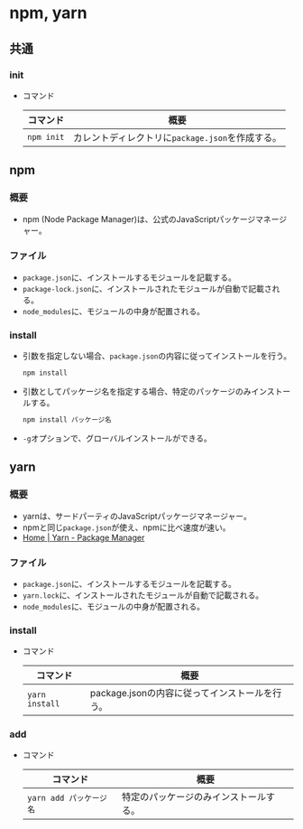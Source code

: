 # npm, yarn

## 共通

### init

- コマンド

  |コマンド|概要|
  |---|---|
  |`npm init`|カレントディレクトリに`package.json`を作成する。|

## npm

### 概要

- npm (Node Package Manager)は、公式のJavaScriptパッケージマネージャー。

### ファイル

- `package.json`に、インストールするモジュールを記載する。
- `package-lock.json`に、インストールされたモジュールが自動で記載される。
- `node_modules`に、モジュールの中身が配置される。

### install

- 引数を指定しない場合、`package.json`の内容に従ってインストールを行う。

  ```bash
  npm install
  ```

- 引数としてパッケージ名を指定する場合、特定のパッケージのみインストールする。

  ```bash
  npm install パッケージ名
  ```

- `-g`オプションで、グローバルインストールができる。

## yarn

### 概要

- yarnは、サードパーティのJavaScriptパッケージマネージャー。
- npmと同じ`package.json`が使え、npmに比べ速度が速い。
- [Home | Yarn - Package Manager](https://yarnpkg.com)

### ファイル

- `package.json`に、インストールするモジュールを記載する。
- `yarn.lock`に、インストールされたモジュールが自動で記載される。
- `node_modules`に、モジュールの中身が配置される。

### install

- コマンド

  |コマンド|概要|
  |---|---|
  |`yarn install`|package.jsonの内容に従ってインストールを行う。|

### add

- コマンド

  |コマンド|概要|
  |---|---|
  |`yarn add パッケージ名`|特定のパッケージのみインストールする。|

